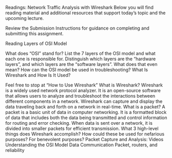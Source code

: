 Readings: Network Traffic Analysis with Wireshark
Below you will find reading material and additional resources that support today’s topic and the upcoming lecture.

Review the Submission Instructions for guidance on completing and submitting this assignment.

Reading
Layers of OSI Model

What does “OSI” stand for?
List the 7 layers of the OSI model and what each one is responsible for.
Distinguish which layers are the “hardware layers”, and which layers are the “software layers”. What does that even mean?
How can the OSI model be used in troubleshooting?
What Is Wireshark and How Is It Used?

Feel free to stop at “How to Use Wireshark”
What is Wireshark? Wireshark is a widely used network protocol analyzer. It is an open-source software that allows users to analyze and troubleshoot the interactions between different components in a network. Wireshark can capture and display the data traveling back and forth on a network in real-time.
What is a packet? 
A packet is a basic unit of data in computer networking. It is a formatted block of data that includes both the data being transmitted and control information for routing and error checking. When data is sent over a network, it is divided into smaller packets for efficient transmission.
What 3 high-level things does Wireshark accomplish? How could these be used for nefarious purposes? For benevolent purposes? Packet Capture and Analysis:
Videos
Understanding the OSI Model
Data Communication
Packet, routers, and reliability
